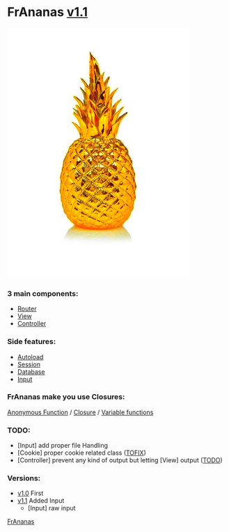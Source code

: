 # FrAnanas [v1.1](https://github.com/Doc0160/FrAnanas/releases/tag/v1.1)
![frananas](frananas.jpg)

### 3 main components:
* [Router](/core/router/README.md)
* [View](/core/view/README.md)
* [Controller](/core/controller/README.md)

### Side features:
* [Autoload](/core/autoload/README.md)
* [Session](/core/session/README.md)
* [Database](/core/database/README.md)
* [Input](/core/input/README.md)

### FrAnanas make you use Closures:
[Anonymous Function](http://php.net/manual/en/functions.anonymous.php)
/
[Closure](http://php.net/manual/en/class.closure.php)
/
[Variable functions](http://php.net/manual/en/functions.variable-functions.php)

### TODO:
* [Input] add proper file Handling
* [Cookie] proper cookie related class ([TOFIX](/core/session/cookie.php))
* [Controller] prevent any kind of output but letting [View] output ([TODO](http://us3.php.net/manual/en/ref.outcontrol.php))

### Versions:
* [v1.0](https://github.com/Doc0160/FrAnanas/tree/v1.0) First
* [v1.1](https://github.com/Doc0160/FrAnanas/tree/v1.1) Added Input
    * [Input] raw input

[FrAnanas](/README.md)


